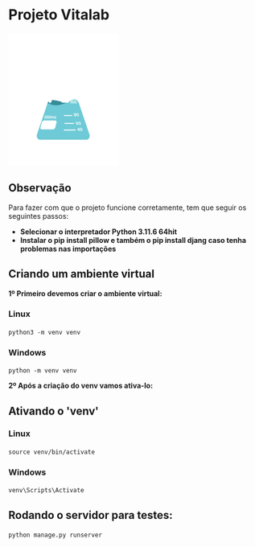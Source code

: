 # Projeto Vitalab

![Vitalab](./templates/static/geral/img/logo.png)

## Observação

Para fazer com que o projeto funcione corretamente, tem que seguir os seguintes passos:

 - **Selecionar o interpretador Python 3.11.6 64hit**
 - **Instalar o pip install pillow e também o pip install djang caso tenha problemas nas importações**

## Criando um ambiente virtual

**1º Primeiro devemos criar o ambiente virtual:**

### Linux

`python3 -m venv venv`

### Windows

`python -m venv venv`

**2º Após a criação do venv vamos ativa-lo:**

## Ativando o 'venv'

### Linux

`source venv/bin/activate`

### Windows

`venv\Scripts\Activate`

## Rodando o servidor para testes:

`python manage.py runserver`
